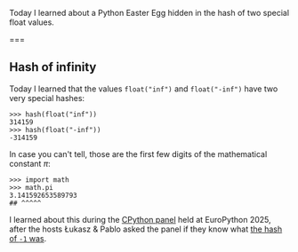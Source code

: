 Today I learned about a Python Easter Egg hidden in the hash of two special float values.

===


## Hash of infinity

Today I learned that the values `float("inf")` and `float("-inf")` have two very special hashes:

```pycon
>>> hash(float("inf"))
314159
>>> hash(float("-inf"))
-314159
```

In case you can't tell, those are the first few digits of the mathematical constant $\pi$:

```pycon
>>> import math
>>> math.pi
3.141592653589793
## ^^^^^
```

I learned about this during the [CPython panel](https://ep2025.europython.eu/session/cpython-core-development-panel) held at EuroPython 2025, after the hosts Łukasz & Pablo asked the panel if they know what [the hash of `-1` was](/blog/til/hash-of-1-is-2).
